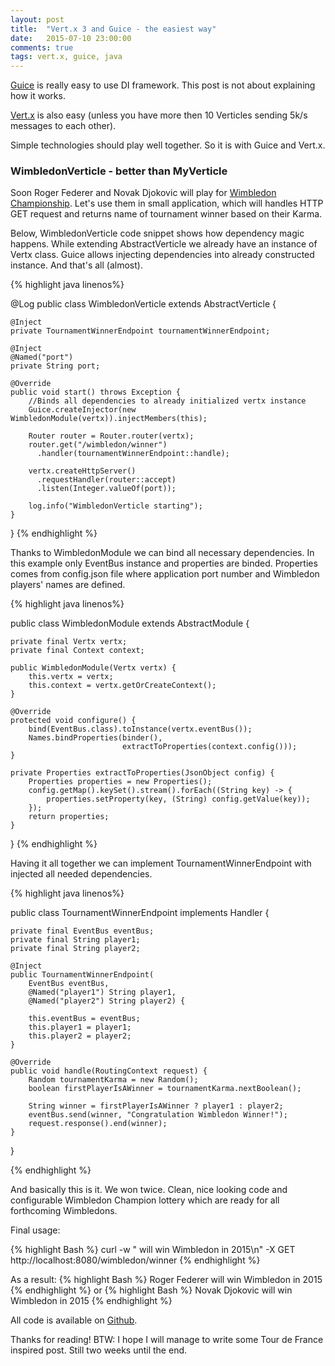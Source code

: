 ```yaml
---
layout: post
title:  "Vert.x 3 and Guice - the easiest way"
date:   2015-07-10 23:00:00
comments: true
tags: vert.x, guice, java
---
```


[Guice](https://github.com/google/guice) is really easy to use DI framework. This post is not about explaining how it works.

[Vert.x](http://vertx.io) is also easy (unless you have more then 10 Verticles sending 5k/s messages to each other).

Simple technologies should play well together. So it is with Guice and Vert.x.

### WimbledonVerticle - better than MyVerticle ###

Soon Roger Federer and Novak Djokovic will play for [Wimbledon Championship](http://www.wimbledon.com). Let's use them in small application, 
which will handles HTTP GET request and returns name of tournament winner based on their Karma.

Below, WimbledonVerticle code snippet shows how dependency magic happens. While extending AbstractVerticle we already have
an instance of Vertx class. Guice allows injecting dependencies into already constructed instance. And that's all (almost).

{% highlight java linenos%}

@Log
public class WimbledonVerticle extends AbstractVerticle {

    @Inject
    private TournamentWinnerEndpoint tournamentWinnerEndpoint;

    @Inject
    @Named("port")
    private String port;

    @Override
    public void start() throws Exception {
        //Binds all dependencies to already initialized vertx instance
        Guice.createInjector(new WimbledonModule(vertx)).injectMembers(this);

        Router router = Router.router(vertx);
        router.get("/wimbledon/winner")
          .handler(tournamentWinnerEndpoint::handle);

        vertx.createHttpServer()
          .requestHandler(router::accept)
          .listen(Integer.valueOf(port));

        log.info("WimbledonVerticle starting");
    }
}
{% endhighlight %}

Thanks to WimbledonModule we can bind all necessary dependencies. In this example only EventBus instance and properties are binded.
Properties comes from config.json file where application port number and Wimbledon players' names are defined.

{% highlight java linenos%}

public class WimbledonModule extends AbstractModule {

    private final Vertx vertx;
    private final Context context;

    public WimbledonModule(Vertx vertx) {
        this.vertx = vertx;
        this.context = vertx.getOrCreateContext();
    }

    @Override
    protected void configure() {
        bind(EventBus.class).toInstance(vertx.eventBus());
        Names.bindProperties(binder(), 
                             extractToProperties(context.config()));
    }

    private Properties extractToProperties(JsonObject config) {
        Properties properties = new Properties();
        config.getMap().keySet().stream().forEach((String key) -> {
            properties.setProperty(key, (String) config.getValue(key));
        });
        return properties;
    }
}
{% endhighlight %}


Having it all together we can implement TournamentWinnerEndpoint with injected all needed dependencies.

{% highlight java linenos%}

public class TournamentWinnerEndpoint implements Handler<RoutingContext> {

    private final EventBus eventBus;
    private final String player1;
    private final String player2;

    @Inject
    public TournamentWinnerEndpoint(
        EventBus eventBus, 
        @Named("player1") String player1, 
        @Named("player2") String player2) {
        
        this.eventBus = eventBus;
        this.player1 = player1;
        this.player2 = player2;
    }

    @Override
    public void handle(RoutingContext request) {
        Random tournamentKarma = new Random();
        boolean firstPlayerIsAWinner = tournamentKarma.nextBoolean();

        String winner = firstPlayerIsAWinner ? player1 : player2;
        eventBus.send(winner, "Congratulation Wimbledon Winner!");
        request.response().end(winner);
    }
}

{% endhighlight %}

And basically this is it. We won twice. Clean, nice looking code and configurable Wimbledon Champion lottery which are ready for all forthcoming Wimbledons.


Final usage:

{% highlight Bash %}
curl -w " will win Wimbledon in 2015\n" -X GET http://localhost:8080/wimbledon/winner
{% endhighlight %}

As a result:
{% highlight Bash %}
Roger Federer will win Wimbledon in 2015
{% endhighlight %}
or
{% highlight Bash %}
Novak Djokovic will win Wimbledon in 2015
{% endhighlight %}

All code is available on [Github](https://github.com/qrman/vertx-guice).

Thanks for reading!
BTW: I hope I will manage to write some Tour de France inspired post. Still two weeks until the end.

